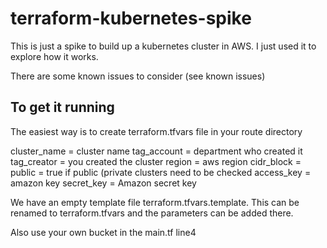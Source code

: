 # terraform-kubernetes-spike

This is just a spike to build up a kubernetes cluster in AWS. I just used it to explore how it works.

There are some known issues to consider (see known issues)

## To get it running
The easiest way is to create terraform.tfvars file in your route directory


cluster_name = cluster name
tag_account = department who created it
tag_creator = you created the cluster
region = aws region
cidr_block =
public = true if public (private clusters need to be checked
access_key = amazon key
secret_key = Amazon secret key

We have an empty template file terraform.tfvars.template. This can be renamed to terraform.tfvars and the parameters can be added there.

Also use your own bucket in the main.tf line4